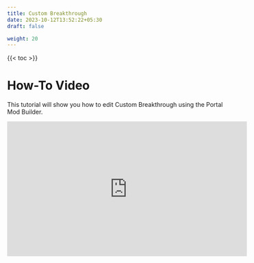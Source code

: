 ```yaml
---
title: Custom Breakthrough
date: 2023-10-12T13:52:22+05:30
draft: false

weight: 20
---
```


{{< toc >}}

# How-To Video

This tutorial will show you how to edit Custom Breakthrough using the Portal Mod Builder.

<iframe width="560" height="315" src="https://www.youtube.com/embed/ZaDGV6wWZNs?si=IypxI5f4jiCTBmQP" title="YouTube video player" frameborder="0" allow="accelerometer; autoplay; clipboard-write; encrypted-media; gyroscope; picture-in-picture; web-share" allowfullscreen></iframe>
